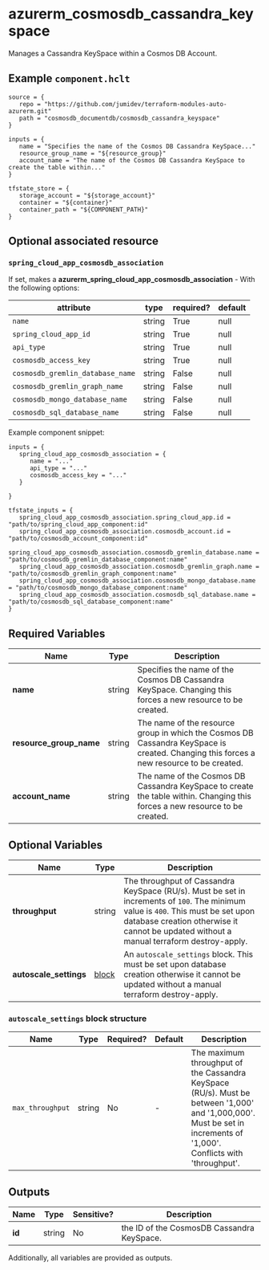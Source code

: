 # azurerm_cosmosdb_cassandra_keyspace

Manages a Cassandra KeySpace within a Cosmos DB Account.

## Example `component.hclt`

```hcl
source = {
   repo = "https://github.com/jumidev/terraform-modules-auto-azurerm.git"   
   path = "cosmosdb_documentdb/cosmosdb_cassandra_keyspace"   
}

inputs = {
   name = "Specifies the name of the Cosmos DB Cassandra KeySpace..."   
   resource_group_name = "${resource_group}"   
   account_name = "The name of the Cosmos DB Cassandra KeySpace to create the table within..."   
}

tfstate_store = {
   storage_account = "${storage_account}"   
   container = "${container}"   
   container_path = "${COMPONENT_PATH}"   
}

```
## Optional associated resource


### `spring_cloud_app_cosmosdb_association` 

If set, makes a **azurerm_spring_cloud_app_cosmosdb_association** - With the following options:

| attribute | type | required? | default |
| --------- | ---- | --------- | ------- |
| `name` | string | True | null |
| `spring_cloud_app_id` | string | True | null |
| `api_type` | string | True | null |
| `cosmosdb_access_key` | string | True | null |
| `cosmosdb_gremlin_database_name` | string | False | null |
| `cosmosdb_gremlin_graph_name` | string | False | null |
| `cosmosdb_mongo_database_name` | string | False | null |
| `cosmosdb_sql_database_name` | string | False | null |


Example component snippet:

```hcl
inputs = {
   spring_cloud_app_cosmosdb_association = {
      name = "..."      
      api_type = "..."      
      cosmosdb_access_key = "..."      
   }
   
}

tfstate_inputs = {
   spring_cloud_app_cosmosdb_association.spring_cloud_app.id = "path/to/spring_cloud_app_component:id"   
   spring_cloud_app_cosmosdb_association.cosmosdb_account.id = "path/to/cosmosdb_account_component:id"   
   spring_cloud_app_cosmosdb_association.cosmosdb_gremlin_database.name = "path/to/cosmosdb_gremlin_database_component:name"   
   spring_cloud_app_cosmosdb_association.cosmosdb_gremlin_graph.name = "path/to/cosmosdb_gremlin_graph_component:name"   
   spring_cloud_app_cosmosdb_association.cosmosdb_mongo_database.name = "path/to/cosmosdb_mongo_database_component:name"   
   spring_cloud_app_cosmosdb_association.cosmosdb_sql_database.name = "path/to/cosmosdb_sql_database_component:name"   
}

```


## Required Variables

| Name | Type |  Description |
| ---- | --------- |  ----------- |
| **name** | string |  Specifies the name of the Cosmos DB Cassandra KeySpace. Changing this forces a new resource to be created. | 
| **resource_group_name** | string |  The name of the resource group in which the Cosmos DB Cassandra KeySpace is created. Changing this forces a new resource to be created. | 
| **account_name** | string |  The name of the Cosmos DB Cassandra KeySpace to create the table within. Changing this forces a new resource to be created. | 

## Optional Variables

| Name | Type |  Description |
| ---- | --------- |  ----------- |
| **throughput** | string |  The throughput of Cassandra KeySpace (RU/s). Must be set in increments of `100`. The minimum value is `400`. This must be set upon database creation otherwise it cannot be updated without a manual terraform destroy-apply. | 
| **autoscale_settings** | [block](#autoscale_settings-block-structure) |  An `autoscale_settings` block. This must be set upon database creation otherwise it cannot be updated without a manual terraform destroy-apply. | 

### `autoscale_settings` block structure

| Name | Type | Required? | Default | Description |
| ---- | ---- | --------- | ------- | ----------- |
| `max_throughput` | string | No | - | The maximum throughput of the Cassandra KeySpace (RU/s). Must be between '1,000' and '1,000,000'. Must be set in increments of '1,000'. Conflicts with 'throughput'. |



## Outputs

| Name | Type | Sensitive? | Description |
| ---- | ---- | --------- | --------- |
| **id** | string | No  | the ID of the CosmosDB Cassandra KeySpace. | 

Additionally, all variables are provided as outputs.
